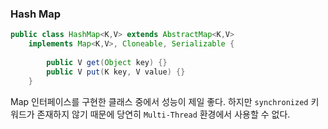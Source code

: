 
### Hash Map 

```java
public class HashMap<K,V> extends AbstractMap<K,V>
	implements Map<K,V>, Cloneable, Serializable {
	
		public V get(Object key) {} 
		public V put(K key, V value) {}
	}
```

Map 인터페이스를 구현한 클래스 중에서 성능이 제일 좋다. 
하지만 `synchronized` 키워드가 존재하지 않기 때문에 당연히 `Multi-Thread` 환경에서 사용할 수 없다.

